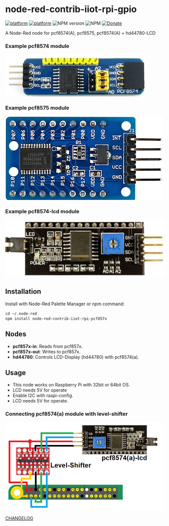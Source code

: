 # node-red-contrib-iiot-rpi-gpio

[![platform](https://img.shields.io/badge/platform-Node--RED-red)](https://nodered.org)
[![platform](https://img.shields.io/badge/platform-Raspberry--Pi-ff69b4)](https://www.raspberrypi.com/)
![NPM version](https://badge.fury.io/js/node-red-contrib-iiot-rpi-pcf857x.svg)
![NPM](https://img.shields.io/npm/l/node-red-contrib-iiot-rpi-pcf857x)
[![Donate](https://img.shields.io/badge/Donate-PayPal-yellow.svg)](https://www.paypal.com/cgi-bin/webscr?cmd=_s-xclick&hosted_button_id=ZDRCZBQFWV3A6)

A Node-Red node for pcf8574(A), pcf8575, pcf8574(A) + hd44780-LCD<br>

### **Example pcf8574 module**
![image info](images/pcf8574.png)

### **Example pcf8575 module**
![image info](images/pcf8575.png)

### **Example pcf8574-lcd module**
![image info](images/pcf8574-lcd.png)

## Installation
Install with Node-Red Palette Manager or npm command:
```
cd ~/.node-red
npm install node-red-contrib-iiot-rpi-pcf857x
```
## Nodes
- **pcf857x-in**: Reads from pcf857x.
- **pcf857x-out**: Writes to pcf857x.
- **hd44780**: Controls LCD-Display (hd44780) with pcf8574(a).

## Usage
- This node works on Raspberry Pi with 32bit or 64bit OS.
- LCD needs 5V for operate
- Enable I2C with raspi-config.
- LCD needs 5V for operate.

### **Connecting pcf8574(a) module with level-shifter**
![image info](images/connecting-lcd.png)

[CHANGELOG](CHANGELOG.md)<br>
